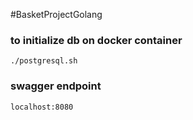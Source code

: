 #BasketProjectGolang
### to initialize db on docker container
```text
./postgresql.sh
```

### swagger endpoint
```text
localhost:8080
```
